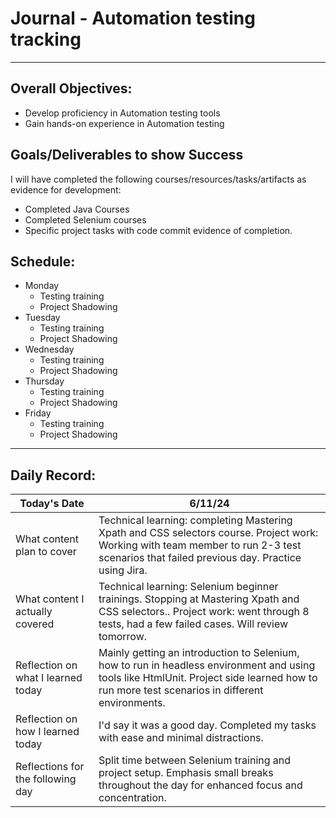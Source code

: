 # Journal - Automation testing tracking

---

## Overall Objectives:

[//]: # (The example\(s\) below should be specifics of the content that you plan on covering over the course of the 2 week learning period.  Additionally, they should be based directly on feedback from your manager.)
- Develop proficiency in Automation testing tools
- Gain hands-on experience in Automation testing

## Goals/Deliverables to show Success
I will have completed the following courses/resources/tasks/artifacts as evidence for development:

[//]: # (The example\(s\) below are EXHAUSTIVE, and should be attinable within the scope of the two weeks. You can have stretch goals if you like, but be reasonable with yourself in terms of what is a fair workload)
- Completed Java Courses
- Completed Selenium courses
- Specific project tasks with code commit evidence of completion.

## Schedule:

[//]: # (Complete this outline to show what you plan on covering each day - remember however, that this will likely change depending on your pprogress.  That is fine - just update it when you need to!)

- Monday
    - Testing training
    - Project Shadowing
- Tuesday
    - Testing training
    - Project Shadowing
- Wednesday
    - Testing training
    - Project Shadowing
- Thursday
    - Testing training
    - Project Shadowing
- Friday
    - Testing training
    - Project Shadowing

--- 
## Daily Record:
[//]: # (You’ll make one of these each day - just copy, paste, and edit the entry, keeping the most recent post at the top of this page. 
This reflection is what you’ll use to share out each day at standup.  
Remember however, that it is a guide only, and should be used accordingly.)

[//]: # (***Lastly, please remember that this daily record is for you.  
While your coaches will use it as a soft point of accountability, 
you should use it only as much as it supports your reflections in learning.
Sentences, bullet points, paragraphs, copy and pastes are welcome!***)

| Today's Date  | 6/11/24                                                                                                                                                                                      | 
|---|----------------------------------------------------------------------------------------------------------------------------------------------------------------------------------------------|
| What content plan to cover  | Technical learning: completing Mastering Xpath and CSS selectors course.  Project work: Working with team member to run 2-3 test scenarios that failed previous day. Practice using Jira.    |   
| What content I actually covered | Technical learning: Selenium beginner trainings. Stopping at Mastering Xpath and CSS selectors.. Project work: went through 8 tests, had a few failed cases. Will review tomorrow.           |  
| Reflection on what I learned today | Mainly getting an introduction to Selenium, how to run in headless environment and using tools like HtmlUnit. Project side learned how to run more test scenarios in different environments. |   
| Reflection on how I learned today | I'd say it was a good day. Completed my tasks with ease and minimal distractions.                                                                                                            |
| Reflections for the following day| Split time between Selenium training and project setup. Emphasis small breaks throughout the day for enhanced focus and concentration.                                                       